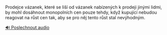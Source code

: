 
Prodejce vázanek, které se liší od vázanek nabízených k prodeji jinými lidmi, by mohl dosáhnout monopolních cen pouze tehdy, když kupující nebudou reagovat na růst cen tak, aby se pro něj tento růst stal nevýhodným.

[🔊 Poslechnout audio](/data/7-paragraphs/audio/chapter_64/para_004-Prodejce-vzanek-kter-se-li-od-vzanek-nabzen.mp3)
